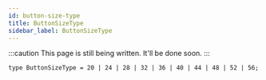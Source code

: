 ```yaml
---
id: button-size-type
title: ButtonSizeType
sidebar_label: ButtonSizeType
---
```


:::caution
This page is still being written. It'll be done soon.
:::

```tsx
type ButtonSizeType = 20 | 24 | 28 | 32 | 36 | 40 | 44 | 48 | 52 | 56;
```
